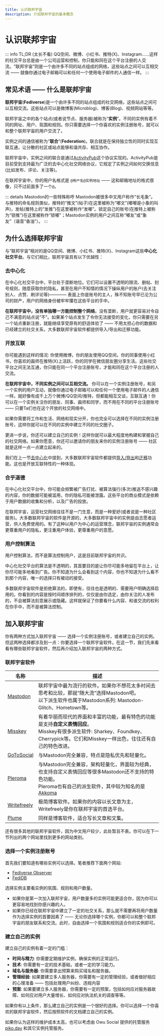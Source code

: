 ```yaml
---
title: 认识联邦宇宙
description: 介绍联邦宇宙的基本概念
---
```


# 认识联邦宇宙

::: info TL;DR (太长不看)
QQ空间、微博、小红书、推特(X)、Instagram……这样的社交平台总是由一个公司运营和控制，你只能和同在这个平台注册的人交流。“联邦宇宙”则是一个由许多不同的站点组成的网络，这些站点之间可以互相交流 —— 就像你通过电子邮箱可以和任何一个使用电子邮件的人通信一样。
:::

## 常见术语 —— 什么是联邦宇宙

**联邦宇宙**(**Fediverse**)是一个由许多不同的站点组成的社交网络，这些站点之间可以互相交流。这些站点可以是微博客(Microblog)、博客(Blog)、视频网站等等。

联邦宇宙之中的各个站点(或者说节点、服务器)被称为“**实例**”。不同的实例有着不同的网址、用户、氛围和规则。你只需要选择一个你喜欢的实例注册账号，就可以和整个联邦宇宙的用户交流了。

实例之间的通信被称为“**联合**”(**Federation**)。联合就是在保持独立性的同时实现互联互通，让分散的社区或站点能够和谐共存、相互协作。

联邦宇宙中，实例之间的联合是通过[ActivityPub](https://github.com/w3c/activitypub)这个协议实现的。ActivityPub是目前受到支持最为广泛的去中心化社交网络协议，它规定了实例之间如何交换信息(比如发布、评论、关注等)。

在联邦宇宙中，你的用户名格式是 `@用户名@实例地址` —— 这和邮箱地址的格式很像，只不过前面多了一个`@`。

::: details Mastodon的一些特殊称呼
Mastodon被很多中文用户称作“长毛象”。与推特的命名规则类似，推特的“推文”(帖子)在这里被称为“嘟文”(嘟嘟是小象的叫声)，发帖(推特上的“发推”)在这里被称作“发嘟”。锁定自己的账号(在推特上被称为“锁推”)在这里被称作“锁嘟”；Mastodon实例的用户之间互称“嘟友”或“象友”（谐音“香油”）。
:::

## 为什么选择联邦宇宙

与“联邦宇宙”相对的是QQ空间、微博、小红书、推特(X)、Instagram这些**中心化社交平台**。与它们相比，联邦宇宙具有以下优越性：

### 去中心化

在中心化社交平台中，平台处于垄断地位。它们可以设置不透明的限流、删帖、封号规则，随意获取你的隐私，甚至在用户不知情的情况下操纵用户的账户(去关注别人、点赞、刷评论等)———— 表面上你是账号的主人，殊不知账号早已沦为公司的财产，用户的网络身份被牢牢攥在这些平台的手中。

**在联邦宇宙中，没有单独哪一方能控制整个网络**。没有垄断，用户就更容易对令自己不满意的站点说“不”。如果某个站点发生了令你无法接受的变化，你只需要在另一个站点重新注册，就能继续享受原有的舒适体验了 —— 不用太担心你的数据和已经建立的社交关系，大多数联邦宇宙软件都提供导入/导出和迁移功能。

### 开放互联

你可能遇到这样的情况: 你使用微博，你的朋友使用QQ空间，你的同事使用小红书，你喜欢的画师在推特(X)上活跃，你的同学在微信朋友圈分享生活。这些社交平台之间无法互通，你只能在同一个平台注册账号，才能和同在这个平台注册的人交流。

**在联邦宇宙中，不同实例之间可以互相交流。** 你可以在一个实例注册账号，和另一个实例的用户互动，就像你通过电子邮箱可以和任何一个使用电子邮件的人通信一样。就好像有成千上万个微博/QQ空间/推特，但都能相互交谈，互联互通！你可以在一个实例关注你的朋友、同事、画师和同学，而不用在不同的平台注册账号 —— 只要Ta们也在这个开放的社交网络中。

如果你需要将工作和生活、网络和现实分开，你也完全可以选择在不同的实例注册账号，这样你就可以在不同的实例中建立不同的社交圈子。

更进一步说，你还可以建立自己的实例！这样你就可以最大程度地构建和掌握自己的社交网络。如果你愿意，你还可以邀请你的朋友来你的实例注册账号 —— 社区就是这样一点一点建立起来的。

我们在上一节[去中心化](#去中心化)中提到，大多数联邦宇宙软件都提供[导入/导出](/guide/migration.md)和[迁移](/guide/migration.md)功能。这也是开放互联特性的一种体现。

### 合乎道德

在中心化社交平台中，你可能会频繁被广告打扰、被算法强行(多次)推送不感兴趣的内容，你的数据可能被滥用，你的隐私可能被泄露。这些平台的商业模式是依赖于用户数据的收集和分析，以及广告的投放。

在联邦宇宙，运营社交网络往往不是一门生意，而是一种爱好(或者说是一种社区服务)。大多数联邦宇宙的软件是开源的，大多数联邦宇宙中的实例是由志愿者运营，供人免费使用的。有了这种以用户为中心的运营理念，联邦宇宙的实例通常会更尊重用户的隐私，更注重用户体验，更尊重用户的意愿。

### 用户控制算法

用户控制算法，而不是算法控制用户，这是目前联邦宇宙的共识。

中心化社交平台的算法是不透明的，其首要目的是让你尽可能多地留在平台上，让你尽可能多地看到广告。你不知道为什么会看到这个内容，你也不知道为什么看不到那个内容，唯一的选择只有被动的接受。

多数联邦宇宙软件是拒绝算法的，即使有，往往也是透明的、需要用户明确选择启用的。你看到的内容是按时间顺序排列的，仅仅是由你选定，由你关注的人发布的，不会被算法刻意展示或隐藏。这样就保证了你要看什么内容、和谁交流的权利在你手中，而不是被算法控制。

## 加入联邦宇宙

你有两种方式加入联邦宇宙 —— 选择一个实例注册账号，或者建立自己的实例。但这两种选择都涉及到一点：你要选择一个联邦宇宙软件。在这一节，我们先来看看有哪些联邦宇宙软件，然后再介绍加入联邦宇宙的两种方式。

### 联邦宇宙软件

| 名称                                    | 描述                                                         |
| --------------------------------------- | ------------------------------------------------------------ |
| [Mastodon](https://joinmastodon.org)    | 联邦宇宙中最为流行的软件。如果你不想花太多时间去思考和比较，那就“随大流”选择Mastodon吧。<br />以下派生软件也属于Mastodon系列: Mastodon-Glitch、Hometown等。 |
| [Misskey](https://misskey-hub.net)      | 有着华丽而现代的界面和丰富的功能，最有特色的功能是支持**自定义表情回应**。<br />Misskey有很多派生软件: Sharkey、Foundkey、Cherrypick等。它们和Misskey一样出色，往往还有自己的特色改进。 |
| [GoToSocial](https://gotosocial.org)    | 与Mastodon完全兼容，特点是隐私优先和轻量化。 |
| [Pleroma](https://pleroma.social/)      | 与Mastodon完全兼容，架构轻量化，界面较为经典，也支持自定义表情回应等很多Mastodon还不支持的特色功能。<br />Pleroma也有自己的派生软件，其中较为知名的是 [Akkoma](https://akkoma.social/) |
| [Writefreely](https://writefreely.org/) | 极简博客软件。如果你的内容以长文章为主，Writefreely是你在联邦宇宙的首选平台。 |
| [Plume](https://joinplu.me/)            | 同样是博客软件，适合写长文章和文集。                         |

还有很多其他的联邦宇宙软件，因为中文用户较少，此处暂且不表。你可以在下一节列出的两个网站里找到更多的网站类别。

### 选择一个实例注册账号

首先我们要知道有哪些实例可以选择。笔者推荐下面两个网站:

- [Fediverse Observer](https://fediverse.observer/)
- [FediDB](https://fedidb.org/)

选择实例主要看实例的氛围、规则和用户数量。

- 如果你是第一次加入联邦宇宙，用户数量多的实例可能更适合你，因为你可以更容易地找到你感兴趣的人。
- 如果你已经在联邦宇宙中建立了一定的社交关系，那么就不需要再将用户数量作为选择实例的首要因素了 —— 无论你选择哪个实例，你都可以和整个联邦宇宙的朋友联系和交流。此时，自由选择一个氛围和规则适合你的实例即可。

### 建立自己的实例

建立自己的实例有着一定的门槛：

- **时间与精力**: 你需要定期维护实例，确保实例的正常运行。
- **技术**: 你需要有一定的技术基础，或者一定的学习能力。
- **域名与服务器**: 你需要拿出预算来购买域名和服务器。
- **管理经验**: 如果要建立多人服务器，你需要有一定的管理经验，或者做好相应的心理准备 —— 包括处理用户纠纷、违规内容
- **预案**: 如果要建立多人服务器，你需要有一定的预案，包括如何应对服务器故障、如何应对用户大量增长、如何应对执法机关的调查等等。

如果你有以上条件，那么建立自己的实例是一个很好的选择。你可以选择一个你喜欢的联邦宇宙软件，然后按照软件的文档建立自己的实例。

如果你认为这样的维护成本太高，也可以考虑由 Owu Social 提供的托管服务 [piko.day](https://piko.day) 和其它实例托管服务。
